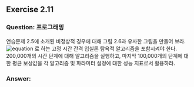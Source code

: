 ## Exercise 2.11

### Question: 프로그래밍

연습문제 2.5에 소개된 비정상적 경우에 대해 그림 2.6과 유사한 그림을 만들어 보라. ![equation](https://latex.codecogs.com/svg.latex?\alpha=0.1) 로 하는 고정 시간 간격 입실론 탐욕적 알고리즘을 포함시켜야 한다. 200,000개의 시간 단계에 대해 알고리즘을 실행하고, 마지막 100,000개의 단계에 대한 평균 보상값을 각 알고리즘 및 파라미터 설정에 대한 성능 지표로서 활용하라.

### Answer:
